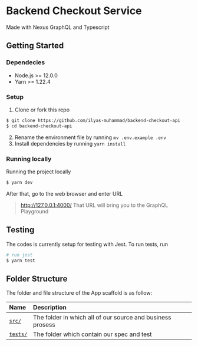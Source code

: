# Backend Checkout Service
Made with Nexus GraphQL and Typescript

## Getting Started
### Dependecies
- Node.js >= 12.0.0
- Yarn >= 1.22.4

### Setup 
1. Clone or fork this repo
```bash
$ git clone https://github.com/ilyas-muhammad/backend-checkout-api
$ cd backend-checkout-api
``` 
2. Rename the environment file by running `mv .env.example .env`
3. Install dependencies by running `yarn install`

### Running locally
Running the project locally
```bash
$ yarn dev
```
After that, go to the web browser and enter URL
> http://127.0.0.1:4000/
That URL will bring you to the GraphQL Playground

## Testing
The codes is currently setup for testing with Jest. To run tests, run
```bash
# run jest
$ yarn test
```

## Folder Structure
The folder and file structure of the App scaffold is as follow:

| Name                                              | Description                                                                           |
| :------------------------------------------------ | :------------------------------------------------------------------------------------ |
| [`src/`](#src)                                    | The folder in which all of our source and business prosess                            |
| [`tests/`](#tests)                                | The folder which contain our spec and test                                            |